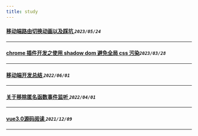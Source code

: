 ```yaml
---
title: study  
---
```

 #### [移动端路由切换动画以及踩坑  ](/blog/2023/0524_route_animate.md)_`2023/05/24`_
*****
 #### [chrome 插件开发之使用 shadow dom 避免全局 css 污染](/blog/2023/0328_shadowdom.md)_`2023/03/28`_
*****
 #### [移动端开发总结  ](/blog/2022/0601_mobileFe.md)_`2022/06/01`_
*****
 #### [关于移除匿名函数事件监听  ](/blog/2022/0401_eventlistener.md)_`2022/04/01`_
*****
 #### [vue3.0源码阅读 ](/blog/2021/1209_vue3.0_1.md)_`2021/12/09`_
*****